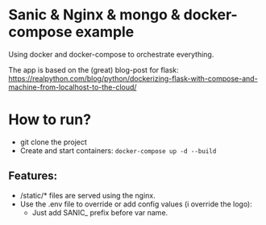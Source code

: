 # Sanic & Nginx & mongo & docker-compose example

Using docker and docker-compose to orchestrate everything.

The app is based on the (great) blog-post for flask:
https://realpython.com/blog/python/dockerizing-flask-with-compose-and-machine-from-localhost-to-the-cloud/

# How to run?
  - git clone the project
  - Create and start containers:
    `docker-compose up -d --build`
  
## Features:
  - /static/* files are served using the nginx.
  - Use the .env file to override or add config values (i override the logo):
    - Just add SANIC_ prefix before var name.
